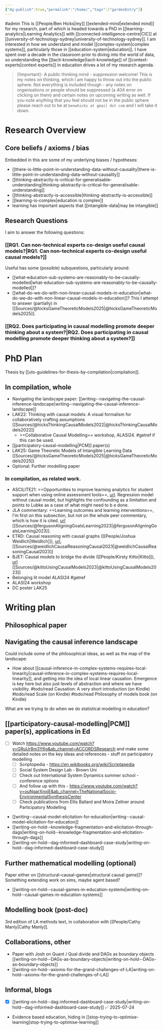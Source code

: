 ```yaml
---
{"dg-publish":true,"permalink":"/home/","tags":["gardenEntry"]}
---
```


#admin 
This is [[People/Ben Hicks\|my]] [[extended-mind\|extended mind]] for my research, part of which is headed towards a PhD in [[learning-analytics\|Learning Analytics]] with [[connected-intelligence-centre\|CIC]] at [[university-of-technology-sydney\|university-of-technology-sydney]]. I am interested in how we understand and model [[complex-system\|complex systems]], particularly those in [[education-system\|education]]. I have spent over a decade in the classroom prior to diving into the world of data, so understanding the [[tacit-knowledge\|tacit-knowledge]] of [[context-experts\|context experts]] in education drives a lot of my research agenda. 

> [!important]- A public thinking mind - suppression welcome!
> This is my notes on thinking, which I am happy to throw out into the public sphere. Not everything is included though - any notes on organisations or people should be suppressed (a 404 error on clicking on them) and certain notes on upcoming writing as well. If you note anything that you feel should not be in the public sphere please reach out to be at `benwhicks at gmail dot com` and I will take it down. 


# Research Overview

## Core beliefs / axioms / bias

Embedded in this are some of my underlying biases / hypotheses:
-  [[there-is-little-point-in-understanding-data-without-causality\|there-is-little-point-in-understanding-data-without-causality]] 
-  [[thinking-abstractly-is-critical-for-generalisable-understanding\|thinking-abstractly-is-critical-for-generalisable-understanding]]
-  [[thinking-abstractly-is-accessible\|thinking-abstractly-is-accessible]]
- [[learning-is-complex\|education is complex]]
- learning has important aspects that [[intangible-data\|may be intangible]]

## Research Questions

I aim to answer the following questions:

### [[RQ1. Can non-technical experts co-design useful causal models?\|RQ1. Can non-technical experts co-design useful causal models?]]

Useful has some (possible) subquestions, particularly around:
- [[what-education-sub-systems-are-reasonably-to-be-causally-modelled\|what-education-sub-systems-are-reasonably-to-be-causally-modelled]]? 
- [[what-do-we-do-with-non-linear-causal-models-in-education\|what-do-we-do-with-non-linear-causal-models-in-education]]? This I attempt to answer (partially) in [[Sources/@hicksGameTheoreticModels2025\|@hicksGameTheoreticModels2025]].

### [[RQ2. Does participating in causal modelling promote deeper thinking about a system?\|RQ2. Does participating in causal modelling promote deeper thinking about a system?]]




# PhD Plan

Thesis by [[uts-guidelines-for-thesis-by-compilation\|compilation]].

## In compilation, whole

- Navigating the landscape paper: [[writing--navigating-the-causal-inference-landscape\|writing--navigating-the-causal-inference-landscape]]
- LAK22: Thinking with causal models: A visual formalism for collaboratively crafting assumptions [[Sources/@hicksThinkingCausalModels2022\|@hicksThinkingCausalModels2022]]
	- ==Collaborative Causal Modelling== workshop, ALASI24. #getref if this can be used. 
- [[participatory-causal-modelling\|PCM]] paper(s)
- LAK25: Game Theoretic Models of Intangible Learning Data [[Sources/@hicksGameTheoreticModels2025\|@hicksGameTheoreticModels2025]] 
- Optional: Further modelling paper

### In compilation, as related work.

- ASCILITE21: ==Opportunities to improve learning analytics for student support when using online assessment tools==, [url](https://publications.ascilite.org/index.php/APUB/article/view/353/328). Regression model without causal model, but highlights the confounding as a limitation and points to Lubke as a case of what might need to b e done. 
- JLA commentary: ==Learning outcomes and learning interventions==, I'm first on this subsection, but not on the whole peer commentary, which is how it is cited. [url](https://oro.open.ac.uk/92113/) [[Sources/@fergusonAligningGoalsLearning2023\|@fergusonAligningGoalsLearning2023]].
- ETRD: Causal reasoning with causal graphs ([[People/Joshua Weidlich\|Weidlich]]), [url](https://link.springer.com/article/10.1007/s11423-023-10241-0), [[Sources/@weidlichCausalReasoningCausal2023\|@weidlichCausalReasoningCausal2023]]
- BJET: Causal models to bridge the divide ([[People/Kirsty Kitto\|Kitto]]), [url](https://bera-journals.onlinelibrary.wiley.com/doi/full/10.1111/bjet.13321) [[Sources/@kittoUsingCausalModels2023\|@kittoUsingCausalModels2023]]
- Belonging lit model ALASI24 #getref
- ALASI24 workshop
- DC poster LAK25


# Writing plan

## Philosophical paper



## Navigating the causal inference landscape


Could include some of the philosophical ideas, as well as the map of the landscape:

- How about [[causal-inference-in-complex-systems-requires-local-linearity\|causal-inference-in-complex-systems-requires-local-linearity]], and getting into the idea of local linear causation. Emergence is key here but also just levels of abstraction and where we have visibility. 
	#todo/read Causation: A very short introduction (on Kindle)
	#todo/read Scale (on Kindle)
	#todo/read Philosophy of models book (on Kindle)

What are we trying to do when we do statistical modelling in education? 

## [[participatory-causal-modelling\|PCM]] paper(s), applications in Ed

- [ ] Watch https://www.youtube.com/watch?v=GRuUr8m3Y6g&ab_channel=ACCORDSResearch and make some detailed notes on the key ideas and references - stuff on participatory modelling
	- [ ] Scriptopedia - https://en.wikibooks.org/wiki/Scriptapedia
	- [ ] Social System Design Lab - Brown Uni
	- [ ] Check out International System Dynamics summer school - conference options
	- [ ] And follow up with this - https://www.youtube.com/watch?v=ouNgarXnxjE&ab_channel=TheNationalSocio-EnvironmentalSynthesisCenter
	- [ ] Check publications from Ellis Ballard and Moira Zellner around Participatory Modelling

- [[writing--causal-model-elicitation-for-education\|writing--causal-model-elicitation-for-education]]
- [[writing-on-hold--knowledge-fragmentation-and-elicitation-through-dags\|writing-on-hold--knowledge-fragmentation-and-elicitation-through-dags]]
- [[writing-on-hold--dag-informed-dashboard-case-study\|writing-on-hold--dag-informed-dashboard-case-study]]

## Further mathematical modelling (optional)

Paper either on [[structural-causal-games\|structural causal game]]? Something extending work on sims, maybe agent based? 

- [[writing-on-hold--causal-games-in-education-systems\|writing-on-hold--causal-games-in-education-systems]]

## Modelling book (post-doc)

3rd edition of LA methods text, in collaboration with [[People/Cathy Manly\|Cathy Manly]]. 

## Collaborations, other

- Paper with Josh on Quant / Qual divide and DAGs as boundary objects [[writing-on-hold--DAGs-as-boundary-objects\|writing-on-hold--DAGs-as-boundary-objects]]
- [[writing-on-hold--axioms-for-the-grand-challenges-of-LA\|writing-on-hold--axioms-for-the-grand-challenges-of-LA]]

## Informal, blogs

- [x] [[writing-on-hold--dag-informed-dashboard-case-study\|writing-on-hold--dag-informed-dashboard-case-study]] ✅ 2025-07-24
- Evidence based education, hiding in [[stop-trying-to-optimise-learning\|stop-trying-to-optimise-learning]]
